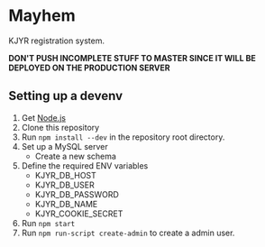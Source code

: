 # Mayhem

KJYR registration system. 

**DON'T PUSH INCOMPLETE STUFF TO MASTER SINCE IT WILL BE DEPLOYED ON THE PRODUCTION SERVER**

## Setting up a devenv

1. Get [Node.js](https://nodejs.org)
2. Clone this repository
3. Run `npm install --dev` in the repository root directory.
4. Set up a MySQL server
    - Create a new schema
5. Define the required ENV variables
    - KJYR\_DB_HOST
    - KJYR\_DB_USER
    - KJYR\_DB_PASSWORD
    - KJYR\_DB_NAME
    - KJYR\_COOKIE_SECRET
6. Run `npm start`
7. Run `npm run-script create-admin` to create a admin user.